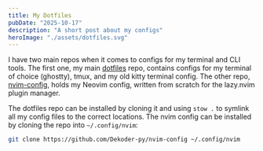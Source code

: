 ```yaml
---
title: My Dotfiles
pubDate: "2025-10-17"
description: "A short post about my configs"
heroImage: "./assets/dotfiles.svg"
---
```


I have two main repos when it comes to configs for my terminal and CLI tools.
The first one, my main [dotfiles](https://github.com/Dekoder-py/dotfiles) repo, contains configs for my terminal of choice (ghostty), tmux, and my old kitty terminal config.
The other repo, [nvim-config](https://github.com/Dekoder-py/nvim-config), holds my Neovim config, written from scratch for the lazy.nvim plugin manager.

The dotfiles repo can be installed by cloning it and using `stow .` to symlink all my config files to the correct locations.
The nvim config can be installed by cloning the repo into `~/.config/nvim`:

```bash
git clone https://github.com/Dekoder-py/nvim-config ~/.config/nvim
```
